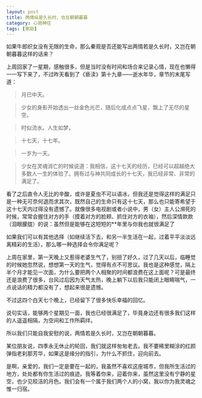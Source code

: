 ```yaml
---
layout: post
title: 两情纵是久长时，也在朝朝暮暮
category: 心驰神往
tags: [家庭]
---
```

如果牛郎织女没有无限的生命，那么秦观是否还能写出两情若是久长时，又岂在朝朝暮暮这样的话来？ 
	
上周回家了一星期，感触很多，但是当时没有时间和场合来记录心情，现在也懒得一一写下来了，不过昨天看到了《亵渎》第十九章――逝水年华，章节的末尾写道： 
	
>月巳中天。 
	
>少女的身影开始透出一丝金色光芒，随后化成点点飞星，飘上了无尽的星空。 
	
>时似流水。人生如梦。 
	
>十七天，十七年。 
	
>一岁为一天。 
	
>少女在灵魂消亡的时候说道：我相信，这十七天的经历，巳经可以超越绝大多数人一生的体验了。拥有过与神共同成长的十七天，我已经非常、非常的满足了。 
	
看了之后直令人无比的辛酸，或许是夏虫不可以语冰，但我还是觉得这样的满足只是一种无可奈何退而求其次，既然自己的生命只有这十七天，那么也只能寄希望于这十七天内过得没有遗憾了。就像很多电视剧或者小说中，男（女）主人公濒死的时候，常常会握住对方的手（摸着对方的脸颊、抓住对方的衣袖），然后深情款款（泪眼朦胧）的说：虽然但是能够在这短短的**年里与你我也就很满足了 
	
如果我们可以有其他选择（如继续活下去，和另一半生活在一起，过着平平淡淡远离精彩的生活），那么哪一种选择会令你满足呢？ 
	
上周在家里，第一天晚上又惹得老婆生气了，别扭了好久，过了几天以后，临睡觉的时候她忽然说，想想第一天的生气，觉得有点不可思议。我也是这种感觉，隔上半个月才能见一次面，为什么要把两个人相聚的时间都浪费在这上面呢？可是最终还是浪费了很多，台风过后因为天气太热，晚上躺下以后我只能闭上眼睛喘气，一点说话的精力都没有了，想起来很是遗憾。 
	
不过这四个白天七个晚上，已经留下了很多快乐幸福的回忆。 
	
说句实话，能够两个星期见一面，我也已经很满足了，毕竟身边还有很多我们这样的人遥遥相隔，为空间和工作所羁绊。 
	
所以我们只能自我安慰的说，两情若是久长时，又岂在朝朝暮暮。 
	
某位朋友说，四季永无休止的轮回，我们就这样匆匆老去。我不要稀里糊涂的红颜弹指老刹那芳华，如果这是缘分的指引，为什么不抓住，迎向前去。 
	
是啊，亲爱的，我们一定是要在一起的，我虽然不喜欢这座城市，但我所生活过的地方，处处都有你生活过的痕迹。我等着你来，迎着你来，虽然这里没有宁静的星空，也少见皎洁的月色。我们会有一个属于我们两个人的小窝，我以你为我灵魂之惟一归宿。